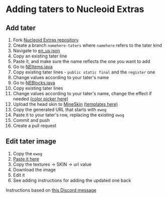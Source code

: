 # Adding taters to Nucleoid Extras

## Add tater

1. Fork [Nucleoid Extras repository](https://github.com/NucleoidMC/nucleoid-extras)
2. Create a branch `namehere-taters` where `namehere` refers to the tater kind
3. Navigate to [en_us.json](https://github.com/NucleoidMC/nucleoid-extras/blob/1.19.4/src/main/resources/data/nucleoid_extras/lang/en_us.json#L54)
4. Copy an existing tater line
5. Paste it, and make sure the name reflects the one you want to add
6. Go to [NEItems.java](https://github.com/NucleoidMC/nucleoid-extras/blob/1.19.4/src/main/java/xyz/nucleoid/extras/lobby/NEItems.java)
7. Copy existing tater lines - `public static final` and the `register` one
8. Change values according to your tater's name
9. Go to [NEBlocks.java](https://github.com/NucleoidMC/nucleoid-extras/blob/1.19.4/src/main/java/xyz/nucleoid/extras/lobby/NEBlocks.java)
10. Copy existing tater lines
11. Change values according to your tater's name, change the effect if needed [(color picker here)](https://rgbcolorcode.com)
9. Upload the head skin to [MineSkin](https://mineskin.org) [(templates here)](https://minecraft.fandom.com/wiki/Skin#Official_skin_templates)
10. Copy the generated URL that starts with `ewog`
11. Paste it to your tater's row, replacing the existing `ewog`
11. Commit and push
12. Create a pull request

## Edit tater image

1. Copy the `ewog`
2. [Paste it here](https://www.base64decode.org)
3. Copy the textures -> SKIN -> url value
4. Download the image
5. Edit it
6. See adding instructions for adding the updated one back

Instructions based on [this Discord message](https://discord.com/channels/733462796582387753/744090136945360936/913463834994413618)
```.
